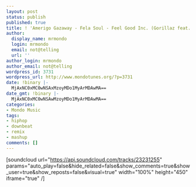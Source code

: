 ```yaml
---
layout: post
status: publish
published: true
title: ! 'Amerigo Gazaway - Fela Soul - Feel Good Inc. (Gorillaz feat. De La Soul) '
author:
  display_name: mrmondo
  login: mrmondo
  email: not@telling
  url: ''
author_login: mrmondo
author_email: not@telling
wordpress_id: 3731
wordpress_url: http://www.mondotunes.org/?p=3731
date: !binary |-
  MjAxNC0xMC0wNSAxMzoyMDo1MyArMDAwMA==
date_gmt: !binary |-
  MjAxNC0xMC0wNSAwMzoyMDo1MyArMDAwMA==
categories:
- Mondo Music
tags:
- hiphop
- downbeat
- remix
- mashup
comments: []
---
```

[soundcloud url="https://api.soundcloud.com/tracks/23231255" params="auto_play=false&hide_related=false&show_comments=true&show_user=true&show_reposts=false&visual=true" width="100%" height="450" iframe="true" /]
